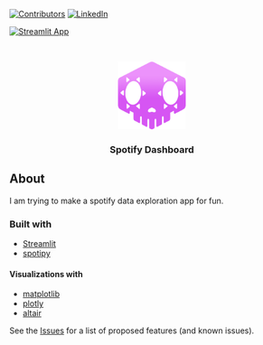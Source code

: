<!--
*** Thanks for checking out the Best-README-Template. If you have a suggestion
*** that would make this better, please fork the repo and create a pull request
*** or simply open an issue with the tag "enhancement".
*** Thanks again! Now go create something AMAZING! :D
-->



<!-- PROJECT SHIELDS -->
<!--
*** I'm using markdown "reference style" links for readability.
*** Reference links are enclosed in brackets [ ] instead of parentheses ( ).
*** See the bottom of this document for the declaration of the reference variables
*** for contributors-url, forks-url, etc. This is an optional, concise syntax you may use.
*** https://www.markdownguide.org/basic-syntax/#reference-style-links
-->
[![Contributors][contributors-shield]][contributors-url]
[![LinkedIn][linkedin-shield]][linkedin-url]

[comment]: <> (Add link to streamlit)
[![Streamlit App](https://static.streamlit.io/badges/streamlit_badge_black_white.svg)](https://spotifire.streamlit.app)

<!-- PROJECT LOGO -->
<br />
<p align="center">
  <a href="https://github.com/Strandgaard96/README.md">
    <img src="images/sombra.png" alt="Logo" width="120" height="120">
  </a>

  <h3 align="center">Spotify Dashboard </h3>

  <p align="center">
</p>


<!-- ABOUT THE PROJECT -->
## About
I am trying to make a spotify data exploration app for fun.



### Built with

* [Streamlit](https://github.com/streamlit/streamlit)
* [spotipy](https://github.com/plamere/spotipy)

#### Visualizations with
* [matplotlib](https://github.com/matplotlib/matplotlib)
* [plotly](https://github.com/plotly/plotly.py)
* [altair](https://github.com/altair-viz/altair)


See the [Issues][issues-url] for a list of proposed features (and known issues).


<!-- MARKDOWN LINKS & IMAGES -->
<!-- https://www.markdownguide.org/basic-syntax/#reference-style-links -->
[contributors-shield]: https://img.shields.io/github/contributors/Strandgaard96/spotify-dashboard.svg?style=for-the-badge
[contributors-url]: https://github.com/Strandgaard96/spotify-dashboard/graphs/contributors
[forks-shield]: https://img.shields.io/github/forks/Strandgaard96/spotify-dashboard.svg?style=for-the-badge
[forks-url]: https://github.com/Strandgaard96/spotify-dashboard/network/members
[stars-shield]: https://img.shields.io/github/stars/Strandgaard96/spotify-dashboard.svg?style=for-the-badge
[stars-url]: https://github.com/Strandgaard96/spotify-dashboard/stargazers
[issues-shield]: https://img.shields.io/github/issues/Strandgaard96/spotify-dashboard.svg?style=for-the-badge
[issues-url]: https://github.com/Strandgaard96/spotify-dashboard/issues
[linkedin-shield]: https://img.shields.io/badge/-LinkedIn-black.svg?style=for-the-badge&logo=linkedin&colorB=555
[linkedin-url]: https://linkedin.com/in/Strandgaard96
